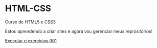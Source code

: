 # HTML-CSS
 Curso de HTML5 e CSS3

 Estou aprendendo a criar sites e agora vou gerenciar meus reprositórios!

<a href="https://weslei573.github.io/HTML-CSS/Exerc%C3%ADcios/ex001/index.html">Executar o exercícios 001</a>